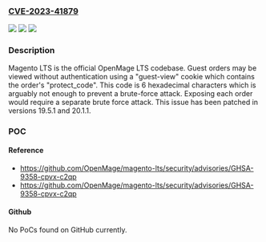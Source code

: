 ### [CVE-2023-41879](https://cve.mitre.org/cgi-bin/cvename.cgi?name=CVE-2023-41879)
![](https://img.shields.io/static/v1?label=Product&message=magento-lts&color=blue)
![](https://img.shields.io/static/v1?label=Version&message=%3D%20%3C%3D%2019.5.0%20&color=brighgreen)
![](https://img.shields.io/static/v1?label=Vulnerability&message=CWE-330%3A%20Use%20of%20Insufficiently%20Random%20Values&color=brighgreen)

### Description

Magento LTS is the official OpenMage LTS codebase. Guest orders may be viewed without authentication using a "guest-view" cookie which contains the order's "protect_code". This code is 6 hexadecimal characters which is arguably not enough to prevent a brute-force attack. Exposing each order would require a separate brute force attack. This issue has been patched in versions 19.5.1 and 20.1.1.

### POC

#### Reference
- https://github.com/OpenMage/magento-lts/security/advisories/GHSA-9358-cpvx-c2qp
- https://github.com/OpenMage/magento-lts/security/advisories/GHSA-9358-cpvx-c2qp

#### Github
No PoCs found on GitHub currently.


